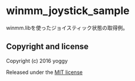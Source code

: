 winmm_joystick_sample
====
winmm.libを使ったジョイスティック状態の取得例。

Copyright and license
----

Copyright (c) 2016 yoggy

Released under the [MIT license](LICENSE.txt)